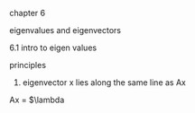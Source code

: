chapter 6

eigenvalues and eigenvectors

6.1 intro to eigen values

principles

1. eigenvector x lies along the same line as Ax

Ax = $\lambda 
